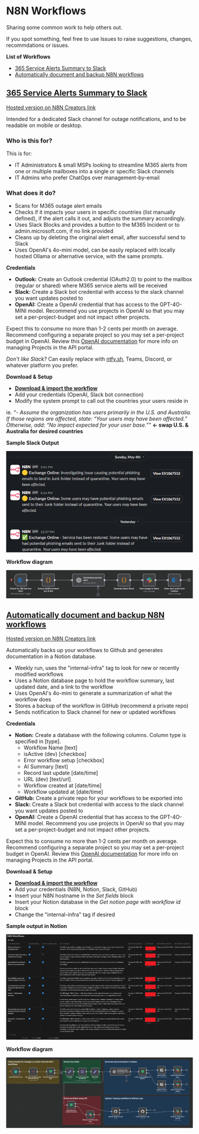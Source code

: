 # N8N Workflows

Sharing some common work to help others out.

If you spot something, feel free to use Issues to raise suggestions, changes, recommdations or issues.

**List of Workflows**

- [365 Service Alerts Summary to Slack](#365-service-alerts-summary-to-slack)
- [Automatically document and backup N8N workflows](#automatically-document-and-backup-n8n-workflows)


## [365 Service Alerts Summary to Slack](workflows/365_Service_Alerts__Summarize_and_push_alert_to_Slack.json)

[Hosted version on N8N Creators link](https://creators.n8n.io/workflows/3353)

Intended for a dedicated Slack channel for outage notifications, and to be readable on mobile or desktop.

### Who is this for?

This is for:

- IT Administrators & small MSPs looking to streamline M365 alerts from one or multiple mailboxes into a single or specific Slack channels
- IT Admins who prefer ChatOps over management-by-email

### What does it do?

- Scans for M365 outage alert emails
- Checks if it impacts your users in specific countries (list manually defined), if the alert calls it out, and adjusts the summary accordingly.
- Uses Slack Blocks and provides a button to the M365 Incident or to admin.microsoft.com, if no link provided
- Cleans up by deleting the original alert email, after successful send to Slack
- Uses OpenAI's 4o-mini model, can be easily replaced with locally hosted Ollama or alternative service, with the same prompts.

**Credentials**

- **Outlook:** Create an Outlook credential (OAuth2.0) to point to the mailbox (regular or shared) where M365 service alerts will be received
- **Slack:** Create a Slack bot credential with access to the slack channel you want updates posted to
- **OpenAI:** Create a OpenAI credential that has access to the GPT-4O-MINI model. Recommend you use projects in OpenAI so that you may set a per-project-budget and not impact other projects.

Expect this to consume no more than 1-2 cents per month on average. Recommend configuring a separate project so you may set a per-project budget in OpenAI. Review this [OpenAI documentation](https://help.openai.com/en/articles/9186755-managing-projects-in-the-api-platform) for more info on managing Projects in the API portal.

_Don't like Slack?_ Can easily replace with [ntfy.sh](https://ntfy.sh/), Teams, Discord, or whatever platform you prefer.

**Download & Setup**

- [**Download & import the workflow**](workflows/365_Service_Alerts__Summarize_and_push_alert_to_Slack.json)
- Add your credentials (OpenAI, Slack bot connection)
- Modify the system prompt to call out the countries your users reside in

ie. _“- Assume the organization has users primarily in the U.S. and Australia. If those regions are affected, state: “Your users may have been affected.” Otherwise, add: “No impact expected for your user base.””_ **<- swap U.S. & Australia for desired countries**

**Sample Slack Output**

![**Sample Slack Output**](img/365_Service_Alert_SlackOutput.png)

**Workflow diagram**

![**Workflow diagram**](img/365_Service_Alert_N8NEditorView.png)




## [Automatically document and backup N8N workflows](workflows/Automatically_document_n8n_workflows_directly_in_Notion_database.json)

[Hosted version on N8N Creators link](https://creators.n8n.io/workflows/3354)

Automatically backs up your workflows to Github and generates documentation in a Notion database.

- Weekly run, uses the "internal-infra" tag to look for new or recently modified workflows
- Uses a Notion database page to hold the workflow summary, last updated date, and a link to the workflow
- Uses OpenAI's 4o-mini to generate a summarization of what the workflow does
- Stores a backup of the workflow in GitHub (recommend a private repo)
- Sends notification to Slack channel for new or updated workflows

**Credentials**

- **Notion:** Create a database with the following columns. Column type is specified in [type].
    - Workflow Name [text]
    - isActive (dev) [checkbox]
    - Error workflow setup [checkbox]
    - AI Summary [text]
    - Record last update [date/time]
    - URL (dev) [text/url]
    - Workflow created at [date/time]
    - Workflow updated at [date/time]
- **GitHub:** Create a private repo for your workflows to be exported into
- **Slack:** Create a Slack bot credential with access to the slack channel you want updates posted to
- **OpenAI:** Create a OpenAI credential that has access to the GPT-4O-MINI model. Recommend you use projects in OpenAI so that you may set a per-project-budget and not impact other projects.

Expect this to consume no more than 1-2 cents per month on average. Recommend configuring a separate project so you may set a per-project budget in OpenAI. Review this [OpenAI documentation](https://help.openai.com/en/articles/9186755-managing-projects-in-the-api-platform) for more info on managing Projects in the API portal.

**Download & Setup**

- [**Download & import the workflow**](workflows/Automatically_document_n8n_workflows_directly_in_Notion_database.json)
- Add your credentials (N8N, Notion, Slack, GitHub)
- Insert your N8N hostname in the _Set fields_ block
- Insert your Notion database in the _Get notion page with workflow id_ block
- Change the "internal-infra" tag if desired

**Sample output in Notion**

![**Sample output in Notion**](img/Autodoc_backup_workflows_NotionOutput.png)

**Workflow diagram**

![**Autodoc and backup Workflow diagram**](img/Autodoc_backup_workflows_N8NEditorView.png)